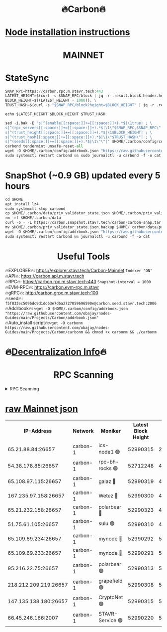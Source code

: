 <h1 align="center"> 🔥Carbon🔥</h1>

[Node installation instructions](https://github.com/obajay/nodes-Guides/tree/main/Projects/Carbon)
=
<h1 align="center"> MAINNET</h1>

# StateSync
```python
SNAP_RPC=https://carbon.rpc.m.stavr.tech:443
LATEST_HEIGHT=$(curl -s $SNAP_RPC/block | jq -r .result.block.header.height); \
BLOCK_HEIGHT=$((LATEST_HEIGHT - 1000)); \
TRUST_HASH=$(curl -s "$SNAP_RPC/block?height=$BLOCK_HEIGHT" | jq -r .result.block_id.hash)

echo $LATEST_HEIGHT $BLOCK_HEIGHT $TRUST_HASH

sed -i.bak -E "s|^(enable[[:space:]]+=[[:space:]]+).*$|\1true| ; \
s|^(rpc_servers[[:space:]]+=[[:space:]]+).*$|\1\"$SNAP_RPC,$SNAP_RPC\"| ; \
s|^(trust_height[[:space:]]+=[[:space:]]+).*$|\1$BLOCK_HEIGHT| ; \
s|^(trust_hash[[:space:]]+=[[:space:]]+).*$|\1\"$TRUST_HASH\"| ; \
s|^(seeds[[:space:]]+=[[:space:]]+).*$|\1\"\"|" $HOME/.carbon/config/config.toml
carbond tendermint unsafe-reset-all
wget -O $HOME/.carbon/config/addrbook.json "https://raw.githubusercontent.com/obajay/nodes-Guides/main/Projects/Carbon/addrbook.json"
sudo systemctl restart carbond && sudo journalctl -u carbond -f -o cat
```
# SnapShot (~0.9 GB) updated every 5 hours
```python
cd $HOME
apt install lz4
sudo systemctl stop carbond
cp $HOME/.carbon/data/priv_validator_state.json $HOME/.carbon/priv_validator_state.json.backup
rm -rf $HOME/.carbon/data
curl -o - -L https://carbon.snapshot.stavr.tech/carbon/carbon-snap.tar.lz4 | lz4 -c -d - | tar -x -C $HOME/.carbon --strip-components 2
mv $HOME/.carbon/priv_validator_state.json.backup $HOME/.carbon/data/priv_validator_state.json
wget -O $HOME/.carbon/config/addrbook.json "https://raw.githubusercontent.com/obajay/nodes-Guides/main/Projects/Carbon/addrbook.json"
sudo systemctl restart carbond && journalctl -u carbond -f -o cat
```

 <h1 align="center"> Useful Tools</h1>

🔥EXPLORER🔥:     https://explorer.stavr.tech/Carbon-Mainnet        `Indexer "ON"` \
🔥API🔥:          https://carbon.api.m.stavr.tech \
🔥RPC🔥:          https://carbon.rpc.m.stavr.tech:443              `Snapshot-interval = 1000` \
🔥EVM-RPC🔥:      https://carbon.evm-rpc.m.stavr \
🔥gRPC🔥:         http://carbon.grpc.m.stavr.tech:100 \
🔥seed🔥:      `f5f833ec5096dc9d1dd63e7d6a2727059696590e@carbon.seed.stavr.tech:2006` \
🔥Addrbook🔥:  `wget -O $HOME/.carbon/config/addrbook.json "https://raw.githubusercontent.com/obajay/nodes-Guides/main/Projects/Carbon/addrbook.json"` \
🔥Auto_install script🔥:`wget -O carbonm https://raw.githubusercontent.com/obajay/nodes-Guides/main/Projects/Carbon/carbonm && chmod +x carbonm && ./carbonm`

🔥[Decentralization Info](https://github.com/obajay/StateSync-snapshots/tree/main/Projects/Carbon/Decentralization)🔥
=
<h1 align="center"> RPC Scanning</h1>

<details>
<summary>RPC Scanning</summary>

<h2 align="center"> We scan nodes in real time every 4 hours. And we provide the final result of RPC endpoints.
We cannot influence the operation of these nodes in any way. </h2>


```python
If Voting Power is higher than 0 --> then the Node is a validator of the network and may be subject to attack and be a potential threat to the chain.
```
```python
We marked such validators with a red symbol
```

</details>

[raw Mainnet json](https://rpc-check.carbonm.stavr.tech/carbonm/rpc-carbonm-result.json)
=


<table><tr><th>IP-Address</th><th>Network</th><th>Moniker</th><th>Latest Block Height</th><th>Earliest Block Height</th><th>Catching Up</th><th>Tx Index</th><th>Voting Power</th><th>Scan Time</th></tr><tr><td>65.21.88.84:26657</td><td>carbon-1</td><td>ics-node1 🟢</td><td>52990315</td><td>21164241</td><td>False</td><td>off</td><td>0</td><td>2024-01-29T06:57:51.629524345UTC</td></tr><tr><td>54.38.178.85:26657</td><td>carbon-1</td><td>rpc-bh-rocks 🟢</td><td>52712248</td><td>45292001</td><td>False</td><td>on</td><td>0</td><td>2024-01-29T06:58:15.542664436UTC</td></tr><tr><td>65.108.97.115:26657</td><td>carbon-1</td><td>galaz 🔴</td><td>52990319</td><td>47374001</td><td>False</td><td>on</td><td>11236195923</td><td>2024-01-29T06:58:02.596951268UTC</td></tr><tr><td>167.235.97.158:26657</td><td>carbon-1</td><td>Wetez 🔴</td><td>52990300</td><td>48067570</td><td>False</td><td>on</td><td>1329961415</td><td>2024-01-29T06:57:26.218991490UTC</td></tr><tr><td>65.21.232.158:26657</td><td>carbon-1</td><td>polarbear 🔴</td><td>52990323</td><td>48126001</td><td>False</td><td>on</td><td>10843529410</td><td>2024-01-29T06:58:11.142710491UTC</td></tr><tr><td>51.75.61.105:26657</td><td>carbon-1</td><td>sulu 🟢</td><td>52990310</td><td>48742001</td><td>False</td><td>on</td><td>0</td><td>2024-01-29T06:57:42.531600551UTC</td></tr><tr><td>65.109.69.234:26657</td><td>carbon-1</td><td>mynode 🔴</td><td>52990292</td><td>50560001</td><td>False</td><td>off</td><td>12836527100</td><td>2024-01-29T06:57:09.473474108UTC</td></tr><tr><td>65.109.69.233:26657</td><td>carbon-1</td><td>mynode 🔴</td><td>52990291</td><td>50610001</td><td>False</td><td>off</td><td>8714648267</td><td>2024-01-29T06:57:09.156925317UTC</td></tr><tr><td>95.216.22.75:26657</td><td>carbon-1</td><td>polarbear 🟢</td><td>52990313</td><td>52338001</td><td>False</td><td>on</td><td>0</td><td>2024-01-29T06:57:49.148412399UTC</td></tr><tr><td>218.212.209.219:26657</td><td>carbon-1</td><td>grapefield 🟢</td><td>52990308</td><td>52371001</td><td>False</td><td>on</td><td>0</td><td>2024-01-29T06:57:40.087268205UTC</td></tr><tr><td>147.135.138.180:26657</td><td>carbon-1</td><td>CryptoNet 🟢</td><td>52990315</td><td>52934001</td><td>False</td><td>on</td><td>0</td><td>2024-01-29T06:57:51.963157551UTC</td></tr><tr><td>66.45.246.166:2007</td><td>carbon-1</td><td>STAVR-Service 🟢</td><td>52990220</td><td>52984001</td><td>False</td><td>on</td><td>0</td><td>2024-01-29T06:57:39.122660705UTC</td></tr></table>